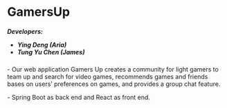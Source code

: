 <h1> GamersUp </h1>
<h5> Developers:  
<ul><li>Ying Deng (Aria)</li><li>Tung Yu Chen (James)</li><ul> </h5>
<p>- Our web application Gamers Up creates a community for light gamers to team up and search for video games, recommends games and friends bases on users’ preferences on games, and provides a group chat feature. </p>
<p>- Spring Boot as back end and React as front end.</p>
